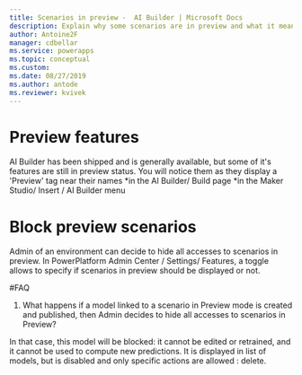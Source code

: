 ```yaml
---
title: Scenarios in preview -  AI Builder | Microsoft Docs
description: Explain why some scenarios are in preview and what it means
author: Antoine2F
manager: cdbellar
ms.service: powerapps
ms.topic: conceptual
ms.custom: 
ms.date: 08/27/2019
ms.author: antode
ms.reviewer: kvivek
---
```


# Preview features

AI Builder has been shipped and is generally available, but some of it's features are still in preview status.
You will notice them as they display a 'Preview' tag near their names 
*in the AI Builder/ Build page
*in the Maker Studio/ Insert / AI Builder menu

# Block preview scenarios
Admin of an environment can decide to hide all accesses to scenarios in preview. In PowerPlatform Admin Center / Settings/ Features, a toggle allows to specify if scenarios in preview should be displayed or not.

#FAQ
1. What happens if a model linked to a scenario in Preview mode is created and published, then Admin decides to hide all accesses to scenarios in Preview?

 In that case, this model will be blocked: it cannot be edited or retrained, and it cannot be used to compute new predictions. It is displayed in list of models, but is disabled and only specific actions are allowed : delete.

